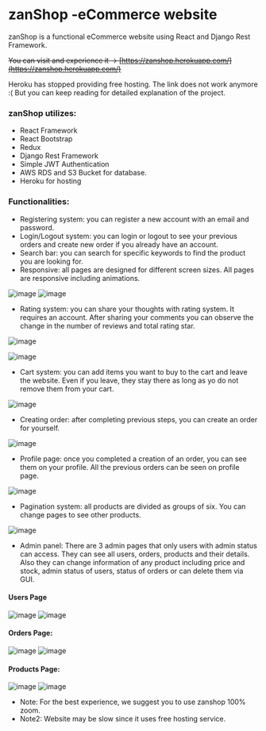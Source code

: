 # zanShop -eCommerce website
zanShop is a functional eCommerce website using React and Django Rest Framework.

~~You can visit and experience it -> [https://zanshop.herokuapp.com/](https://zanshop.herokuapp.com/)~~

Heroku has stopped providing free hosting. The link does not work anymore :(  But you can keep reading for detailed explanation of the project.

### zanShop utilizes:
* React Framework
* React Bootstrap
* Redux
* Django Rest Framework
* Simple JWT Authentication
* AWS RDS and S3 Bucket for database.
* Heroku for hosting


### Functionalities:
- Registering system: you can register a new account with an email and password.
- Login/Logout system: you can login or logout to see your previous orders and create new order if you already have an account.
- Search bar: you can search for specific keywords to find the product you are looking for.
- Responsive: all pages are designed for different screen sizes. All pages are responsive including animations.

![image](https://user-images.githubusercontent.com/91191123/162045403-165e09bb-d6f5-4519-bf75-07b23e0c402f.png)
![image](https://user-images.githubusercontent.com/91191123/162045630-fecb8fa1-429b-4cb3-b506-18af3954c274.png)

- Rating system: you can share your thoughts with rating system. It requires an account. After sharing your comments you can observe the change in the number of reviews and total rating star.

![image](https://user-images.githubusercontent.com/91191123/162045963-3d3d8e71-7099-4eba-b2ff-febd2418a208.png)

![image](https://user-images.githubusercontent.com/91191123/162046100-d1a52afe-4094-4341-a542-a20508522d23.png)

- Cart system: you can add items you want to buy to the cart and leave the website. Even if you leave, they stay there as long as yo do not remove them from your cart.

![image](https://user-images.githubusercontent.com/91191123/162046392-1af759b1-c187-4732-9dd5-7fff4b6d7b13.png)

- Creating order: after completing previous steps, you can create an order for yourself.

![image](https://user-images.githubusercontent.com/91191123/162046835-a616b158-4fdb-4519-b55d-a208f7c6dc71.png)

- Profile page: once you completed a creation of an order, you can see them on your profile. All the previous orders can be seen on profile page.

![image](https://user-images.githubusercontent.com/91191123/162047169-841a68f1-56f4-4a83-88d1-24e750ea4436.png)

- Pagination system: all products are divided as groups of six. You can change pages to see other products.

![image](https://user-images.githubusercontent.com/91191123/162047513-2d048514-2c35-4298-818a-c39cfcab12be.png)

- Admin panel: There are 3 admin pages that only users with admin status can access. They can see all users, orders, products and their details. Also they can change
information of any product including price and stock, admin status of users, status of orders or can delete them via GUI.

#### Users Page
![image](https://user-images.githubusercontent.com/91191123/162047965-b95c363f-0adf-4f1f-9159-026ca50c1f32.png)
![image](https://user-images.githubusercontent.com/91191123/162048029-f217b63f-48dc-471a-bef3-5fa38c708f27.png)

#### Orders Page:
![image](https://user-images.githubusercontent.com/91191123/162048361-8182b1a1-1061-4386-96f0-4bc0cfa698e8.png)
![image](https://user-images.githubusercontent.com/91191123/162048518-a98a3108-0ced-44ec-a2e8-a86c4ba35800.png)

#### Products Page:
![image](https://user-images.githubusercontent.com/91191123/162048576-3d912ac2-3b0f-42f9-9b8c-6c82639bae96.png)
![image](https://user-images.githubusercontent.com/91191123/162048655-3909d1f6-1ab2-47c2-8af5-48090f09ddbb.png)

- Note: For the best experience, we suggest you to use zanshop 100% zoom.
- Note2: Website may be slow since it uses free hosting service.
